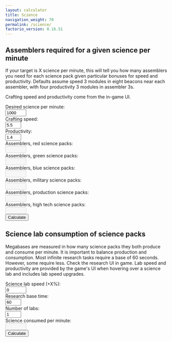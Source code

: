 ```yaml
---
layout: calculator
title: Science
navigation_weight: 70
permalink: /science/
factorio_version: 0.16.51
---
```


## Assemblers required for a given science per minute

If your target is X science per minute, this will tell you how many assemblers you need for each science pack given particular bonuses for speed and productivity. Defaults assume speed 3 modules in eight beacons near each assembler, with four productivity 3 modules in assembler 3s.

Crafting speed and productivity come from the in-game UI.

<div class="inputs">
<div class="input-row">
<div class="input-label">Desired science per minute:</div>
<div class="input"><input type="text" id="spmIn" value="1000" size="5"/></div>
</div>
<div class="input-row">
<div class="input-label">Crafting speed:</div>
<div class="input"><input type="text" id="spmSpeed" value="5.5" size="3"/></div>
</div>
<div class="input-row">
<div class="input-label">Productivity:</div>
<div class="input"><input type="text" id="spmProd" value="1.4" size="3"/></div>
</div>
<div class="input-row">
<div class="input-label">Assemblers, red science packs:</div>
<div class="input"><input type="text" id="spmRed" disabled="" readonly="" size="5"/></div>
</div>
<div class="input-row">
<div class="input-label">Assemblers, green science packs:</div>
<div class="input"><input type="text" id="spmGreen" disabled="" readonly="" size="5"/></div>
</div>
<div class="input-row">
<div class="input-label">Assemblers, blue science packs:</div>
<div class="input"><input type="text" id="spmBlue" disabled="" readonly="" size="5"/></div>
</div>
<div class="input-row">
<div class="input-label">Assemblers, military science packs:</div>
<div class="input"><input type="text" id="spmMilitary" disabled="" readonly="" size="5"/></div>
</div>
<div class="input-row">
<div class="input-label">Assemblers, production science packs:</div>
<div class="input"><input type="text" id="spmProduction" disabled="" readonly="" size="5"/></div>
</div>
<div class="input-row">
<div class="input-label">Assemblers, high tech science packs:</div>
<div class="input"><input type="text" id="spmHighTech" disabled="" readonly="" size="5"/></div>
</div>
<div class="input-row">
<div class="input-label"></div>
<div class="input"><button onclick="calculateSpmAssemblers();">Calculate</button></div>
</div>
</div>
<script>
function calculateSpmAssemblers() {
var targetSpm = Number(document.getElementById("spmIn").value);
var speed = Number(document.getElementById("spmSpeed").value);
var productivity = Number(document.getElementById("spmProd").value);

var red = 5 * targetSpm / (60 * speed * productivity);
var green = 6 * targetSpm / (60 * speed * productivity);
var blue = 12 * targetSpm / (60 * speed * productivity);
var black = 10 * targetSpm / (60 * 2 * speed * productivity);
var purple = 14 * targetSpm / (60 * 2 * speed * productivity);
var yellow = 14 * targetSpm / (60 * 2 * speed * productivity);

document.getElementById("spmRed").value = red.toFixed(2);
document.getElementById("spmGreen").value = green.toFixed(2);
document.getElementById("spmBlue").value = blue.toFixed(2);
document.getElementById("spmMilitary").value = black.toFixed(2);
document.getElementById("spmProduction").value = purple.toFixed(2);
document.getElementById("spmHighTech").value = yellow.toFixed(2);
}
</script>

## Science lab consumption of science packs

Megabases are measured in how many science packs they both produce and consume per minute. It is important to balance production and consumption. Most infinite research tasks require a base of 60 seconds. However, some require less. Check the research UI in game. Lab speed and productivity are provided by the game's UI when hovering over a science lab and includes lab speed upgrades.

<div class="inputs">
<div class="input-row">
<div class="input-label">Science lab speed (+X%):</div>
<div class="input"><input type="text" id="scienceLabSpmSpeed" value="0" size="5"/></div>
</div>
<div class="input-row">
<div class="input-label">Research base time:</div>
<div class="input"><input type="text" id="scienceLabSpmBaseTime" value="60" size="3"/></div>
</div>
<div class="input-row">
<div class="input-label">Number of labs:</div>
<div class="input"><input type="text" id="scienceLabSpmLabs" value="1" size="3"/></div>
</div>
<div class="input-row">
<div class="input-label">Science consumed per minute:</div>
<div class="input"><input type="text" id="scienceLabSpm" disabled="" readonly="" size="5"/></div>
</div>
<div class="input-row">
<div class="input-label"></div>
<div><button onclick="calculateScienceConsumedPerMinute();">Calculate</button></div>
</div>
</div>
<script>
function calculateScienceConsumedPerMinute() {
var speedDivisor = (Number(document.getElementById("scienceLabSpmSpeed").value) + 100) / 100;
var researchTime = Number(document.getElementById("scienceLabSpmBaseTime").value) / speedDivisor;
var perSecond = 1 / researchTime;
var totalPerSecond = Number(document.getElementById("scienceLabSpmLabs").value) * perSecond;
var totalPerMinute = 60 * totalPerSecond;
document.getElementById("scienceLabSpm").value = totalPerMinute.toFixed(2);
}
</script>


